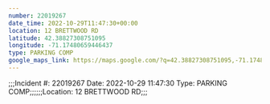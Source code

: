 ```yaml
---
number: 22019267
date_time: 2022-10-29T11:47:30+00:00
location: 12 BRETTWOOD RD
latitude: 42.38827308751095
longitude: -71.17480659446437
type: PARKING COMP
google_maps_link: https://maps.google.com/?q=42.38827308751095,-71.17480659446437
---
```


;;;Incident #: 22019267  Date: 2022-10-29 11:47:30   Type: PARKING COMP;;;;;;Location: 12 BRETTWOOD RD;;;
